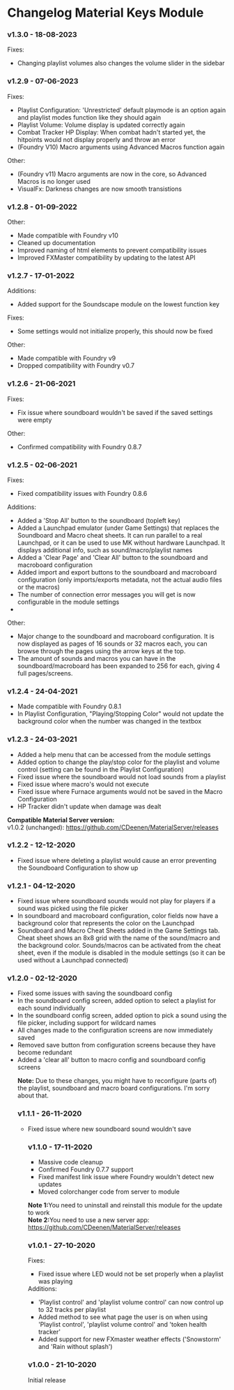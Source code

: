 # Changelog Material Keys Module
### v1.3.0 - 18-08-2023
Fixes:
<ul>
    <li>Changing playlist volumes also changes the volume slider in the sidebar</li>
</ul>


### v1.2.9 - 07-06-2023
Fixes: 
<ul>
    <li>Playlist Configuration: 'Unrestricted' default playmode is an option again and playlist modes function like they should again</li>
    <li>Playlist Volume: Volume display is updated correctly again</li>
    <li>Combat Tracker HP Display: When combat hadn't started yet, the hitpoints would not display properly and throw an error</li>
    <li>(Foundry V10) Macro arguments using Advanced Macros function again</li>
</ul>

Other:
<ul>
    <li>(Foundry v11) Macro arguments are now in the core, so Advanced Macros is no longer used</li>
    <li>VisualFx: Darkness changes are now smooth transistions</li>
</ul>


### v1.2.8 - 01-09-2022
Other:
<ul>
<li>Made compatible with Foundry v10</li>
<li>Cleaned up documentation</li>
<li>Improved naming of html elements to prevent compatibility issues</li>
<li>Improved FXMaster compatibility by updating to the latest API</li>
</ul>

### v1.2.7 - 17-01-2022
Additions:
<ul>
<li>Added support for the Soundscape module on the lowest function key</li>
</ul>

Fixes:
<ul>
<li>Some settings would not initialize properly, this should now be fixed</li>
</ul>

Other:
<ul>
<li>Made compatible with Foundry v9</li>
<li>Dropped compatibility with Foundry v0.7</li>
</ul>

### v1.2.6 - 21-06-2021
Fixes:
<ul>
<li>Fix issue where soundboard wouldn't be saved if the saved settings were empty</li>
</ul>

Other:
<ul>
<li>Confirmed compatibility with Foundry 0.8.7</li>
</ul>

### v1.2.5 - 02-06-2021
Fixes:
<ul>
<li>Fixed compatibility issues with Foundry 0.8.6</li>
</ul>

Additions:
<ul>
<li>Added a 'Stop All' button to the soundboard (topleft key)</li>
<li>Added a Launchpad emulator (under Game Settings) that replaces the Soundboard and Macro cheat sheets. It can run parallel to a real Launchpad, or it can be used to use MK without hardware Launchpad. It displays additional info, such as sound/macro/playlist names</li>
<li>Added a 'Clear Page' and 'Clear All' button to the soundboard and macroboard configuration</li>
<li>Added import and export buttons to the soundboard and macroboard configuration (only imports/exports metadata, not the actual audio files or the macros)</li>
<li>The number of connection error messages you will get is now configurable in the module settings</li>
<li></li>
</ul>

Other:
<ul>
<li>Major change to the soundboard and macroboard configuration. It is now displayed as pages of 16 sounds or 32 macros each, you can browse through the pages using the arrow keys at the top.</li>
<li>The amount of sounds and macros you can have in the soundboard/macroboard has been expanded to 256 for each, giving 4 full pages/screens.</li>
</ul>


### v1.2.4 - 24-04-2021
<ul>
<li>Made compatible with Foundry 0.8.1</li>
<li>In Playlist Configuration, "Playing/Stopping Color" would not update the background color when the number was changed in the textbox</li>
</ul>


### v1.2.3 - 24-03-2021
<ul>
<li>Added a help menu that can be accessed from the module settings</li>
<li>Added option to change the play/stop color for the playlist and volume control (setting can be found in the Playlist Configuration)</li>
<li>Fixed issue where the soundboard would not load sounds from a playlist</li>
<li>Fixed issue where macro's would not execute</li>
<li>Fixed issue where Furnace arguments would not be saved in the Macro Configuration</li>
<li>HP Tracker didn't update when damage was dealt</li>
</ul>

<b>Compatible Material Server version:</b><br>
v1.0.2 (unchanged): https://github.com/CDeenen/MaterialServer/releases <br>

### v1.2.2 - 12-12-2020
<ul>
<li>Fixed issue where deleting a playlist would cause an error preventing the Soundboard Configuration to show up</li>
</ul>

### v1.2.1 - 04-12-2020
<ul>
<li>Fixed issue where soundboard sounds would not play for players if a sound was picked using the file picker</li>
<li>In soundboard and macroboard configuration, color fields now have a background color that represents the color on the Launchpad</li>
<li>Soundboard and Macro Cheat Sheets added in the Game Settings tab. Cheat sheet shows an 8x8 grid with the name of the sound/macro and the background color. Sounds/macros can be activated from the cheat sheet, even if the module is disabled in the module settings (so it can be used without a Launchpad connected)</li>
</ul>

### v1.2.0 - 02-12-2020
<ul>
<li>Fixed some issues with saving the soundboard config</li>
<li>In the soundboard config screen, added option to select a playlist for each sound individually</li>
<li>In the soundboard config screen, added option to pick a sound using the file picker, including support for wildcard names</li>
<li>All changes made to the configuration screens are now immediately saved</li>
<li>Removed save button from configuration screens because they have become redundant</li>
<li>Added a 'clear all' button to macro config and soundboard config screens</li>
</li>

<b>Note:</b> Due to these changes, you might have to reconfigure (parts of) the playlist, soundboard and macro board configurations. I'm sorry about that.

### v1.1.1 - 26-11-2020
<ul>
<li>Fixed issue where new soundboard sound wouldn't save</li>
</li>

### v1.1.0 - 17-11-2020
<ul>
<li>Massive code cleanup</li>
<li>Confirmed Foundry 0.7.7 support</li>
<li>Fixed manifest link issue where Foundry wouldn't detect new updates</li>
<li>Moved colorchanger code from server to module</li>
</ul>

<b>Note 1:</b>You need to uninstall and reinstall this module for the update to work<br>
<b>Note 2:</b>You need to use a new server app: https://github.com/CDeenen/MaterialServer/releases

### v1.0.1 - 27-10-2020
Fixes:
<ul>
<li>Fixed issue where LED would not be set properly when a playlist was playing</li>
</ul>
Additions:
<ul>
<li>'Playlist control' and 'playlist volume control' can now control up to 32 tracks per playlist</li>
<li>Added method to see what page the user is on when using 'Playlist control', 'playlist volume control' and 'token health tracker'</li>
<li>Added support for new FXmaster weather effects ('Snowstorm' and 'Rain without splash')</li>
</ul>

### v1.0.0 - 21-10-2020
Initial release
